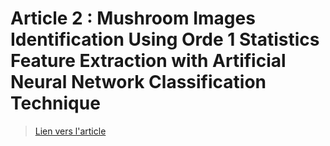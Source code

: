 # Article 2 : Mushroom Images Identification Using Orde 1 Statistics Feature Extraction with Artificial Neural Network Classification Technique

> [Lien vers l'article](2_NN_Mushroom_Images_Identification_Using_Orde_1_Statis.pdf)
